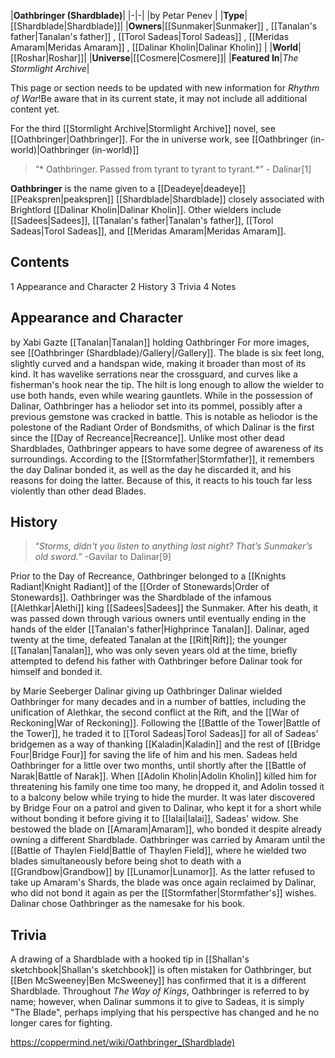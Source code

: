 |**Oathbringer (Shardblade)**|
|-|-|
|by  Petar Penev |
|**Type**|[[Shardblade\|Shardblade]]|
|**Owners**|[[Sunmaker\|Sunmaker]] , [[Tanalan's father\|Tanalan's father]] , [[Torol Sadeas\|Torol Sadeas]] , [[Meridas Amaram\|Meridas Amaram]] , [[Dalinar Kholin\|Dalinar Kholin]] |
|**World**|[[Roshar\|Roshar]]|
|**Universe**|[[Cosmere\|Cosmere]]|
|**Featured In**|*The Stormlight Archive*|

This page or section needs to be updated with new information for *Rhythm of War*!Be aware that in its current state, it may not include all additional content yet.

For the third [[Stormlight Archive\|Stormlight Archive]] novel, see [[Oathbringer\|Oathbringer]]. For the in universe work, see [[Oathbringer (in-world)\|Oathbringer (in-world)]]
>“* Oathbringer. Passed from tyrant to tyrant to tyrant.*”
\- Dalinar[1]


**Oathbringer** is the name given to a [[Deadeye\|deadeye]] [[Peakspren\|peakspren]] [[Shardblade\|Shardblade]] closely associated with Brightlord [[Dalinar Kholin\|Dalinar Kholin]]. Other wielders include [[Sadees\|Sadees]], [[Tanalan's father\|Tanalan's father]], [[Torol Sadeas\|Torol Sadeas]], and [[Meridas Amaram\|Meridas Amaram]].


## Contents

1 Appearance and Character
2 History
3 Trivia
4 Notes


## Appearance and Character
 by  Xabi Gazte  [[Tanalan\|Tanalan]] holding Oathbringer
For more images, see [[Oathbringer (Shardblade)/Gallery\|/Gallery]].
The blade is six feet long, slightly curved and a handspan wide, making it broader than most of its kind. It has wavelike serrations near the crossguard, and curves like a fisherman's hook near the tip. The hilt is long enough to allow the wielder to use both hands, even while wearing gauntlets. While in the possession of Dalinar, Oathbringer has a heliodor set into its pommel, possibly after a previous gemstone was cracked in battle. This is notable as heliodor is the polestone of the Radiant Order of Bondsmiths, of which Dalinar is the first since the [[Day of Recreance\|Recreance]].
Unlike most other dead Shardblades, Oathbringer appears to have some degree of awareness of its surroundings. According to the [[Stormfather\|Stormfather]], it remembers the day Dalinar bonded it, as well as the day he discarded it, and his reasons for doing the latter. Because of this, it reacts to his touch far less violently than other dead Blades.

## History
>“*Storms, didn't you listen to anything last night? That’s Sunmaker’s old sword.*”
\-Gavilar to Dalinar[9]


Prior to the Day of Recreance, Oathbringer belonged to a [[Knights Radiant\|Knight Radiant]] of the [[Order of Stonewards\|Order of Stonewards]].
Oathbringer was the Shardblade of the infamous [[Alethkar\|Alethi]] king [[Sadees\|Sadees]] the Sunmaker. After his death, it was passed down through various owners until eventually ending in the hands of the elder [[Tanalan's father\|Highprince Tanalan]]. Dalinar, aged twenty at the time, defeated Tanalan at the [[Rift\|Rift]]; the younger [[Tanalan\|Tanalan]], who was only seven years old at the time, briefly attempted to defend his father with Oathbringer before Dalinar took for himself and bonded it.

 by  Marie Seeberger  Dalinar giving up Oathbringer
Dalinar wielded Oathbringer for many decades and in a number of battles, including the unification of Alethkar, the second conflict at the Rift, and the [[War of Reckoning\|War of Reckoning]]. Following the [[Battle of the Tower\|Battle of the Tower]], he traded it to [[Torol Sadeas\|Torol Sadeas]] for all of Sadeas' bridgemen as a way of thanking [[Kaladin\|Kaladin]] and the rest of [[Bridge Four\|Bridge Four]] for saving the life of him and his men.
Sadeas held Oathbringer for a little over two months, until shortly after the [[Battle of Narak\|Battle of Narak]]. When [[Adolin Kholin\|Adolin Kholin]] killed him for threatening his family one time too many, he dropped it, and Adolin tossed it to a balcony below while trying to hide the murder. It was later discovered by Bridge Four on a patrol and given to Dalinar, who kept it for a short while without bonding it before giving it to [[Ialai\|Ialai]], Sadeas' widow. She bestowed the blade on [[Amaram\|Amaram]], who bonded it despite already owning a different Shardblade.
Oathbringer was carried by Amaram until the [[Battle of Thaylen Field\|Battle of Thaylen Field]], where he wielded two blades simultaneously before being shot to death with a [[Grandbow\|Grandbow]] by [[Lunamor\|Lunamor]]. As the latter refused to take up Amaram's Shards, the blade was once again reclaimed by Dalinar, who did not bond it again as per the [[Stormfather\|Stormfather's]] wishes. Dalinar chose Oathbringer as the namesake for his book.

## Trivia
A drawing of a Shardblade with a hooked tip in [[Shallan's sketchbook\|Shallan's sketchbook]] is often mistaken for Oathbringer, but [[Ben McSweeney\|Ben McSweeney]] has confirmed that it is a different Shardblade.
Throughout *The Way of Kings*, Oathbringer is referred to by name; however, when Dalinar summons it to give to Sadeas, it is simply "The Blade", perhaps implying that his perspective has changed and he no longer cares for fighting.


https://coppermind.net/wiki/Oathbringer_(Shardblade)